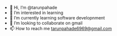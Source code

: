 - 👋 Hi, I’m @tarunpahade
- 👀 I’m interested in learning
- 🌱 I’m currently learning software developnment
- 💞️ I’m looking to collaborate on gmail
- 📫 How to reach me tarunpahade6969@gmail.com

<!---
tarunpahade/tarunpahade is a ✨ special ✨ repository because its `README.md` (this file) appears on your GitHub profile.
You can click the Preview link to take a look at your changes.
--->
